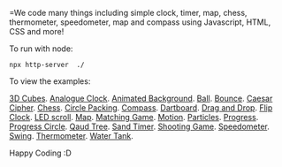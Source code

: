 =We code many things including simple clock, timer, map, chess, thermometer, speedometer, map and compass using Javascript, HTML, CSS and more!

To run with node:

```
npx http-server  ./
```

To view the examples:

[3D Cubes](https://rheh.github.io/HTML5-canvas-projects/cube/).
[Analogue Clock](https://rheh.github.io/HTML5-canvas-projects/analogue_clock/).
[Animated Background](https://rheh.github.io/HTML5-canvas-projects/animated_background/).
[Ball](https://rheh.github.io/HTML5-canvas-projects/ball/).
[Bounce](https://rheh.github.io/HTML5-canvas-projects/bounce/).
[Caesar Cipher](https://rheh.github.io/HTML5-canvas-projects/caesar_cipher/).
[Chess](https://rheh.github.io/HTML5-canvas-projects/chess/).
[Circle Packing](https://rheh.github.io/HTML5-canvas-projects/circle_packing/).
[Compass](https://rheh.github.io/HTML5-canvas-projects/compass/).
[Dartboard](https://rheh.github.io/HTML5-canvas-projects/dartboard/).
[Drag and Drop](https://rheh.github.io/HTML5-canvas-projects/drag_drop/).
[Flip Clock](https://rheh.github.io/HTML5-canvas-projects/flip_clock/).
[LED scroll](https://rheh.github.io/HTML5-canvas-projects/led_scrollerv2/).
[Map](https://rheh.github.io/HTML5-canvas-projects/map/).
[Matching Game](https://rheh.github.io/HTML5-canvas-projects/matching_game/).
[Motion](https://rheh.github.io/HTML5-canvas-projects/motion/).
[Particles](https://rheh.github.io/HTML5-canvas-projects/particles/).
[Progress](https://rheh.github.io/HTML5-canvas-projects/progress/).
[Progress Circle](https://rheh.github.io/HTML5-canvas-projects/progress_circle/).
[Qaud Tree](https://rheh.github.io/HTML5-canvas-projects/quadtree/).
[Sand Timer](https://rheh.github.io/HTML5-canvas-projects/sand_timer/).
[Shooting Game](https://rheh.github.io/HTML5-canvas-projects/shooting-game/).
[Speedometer](https://rheh.github.io/HTML5-canvas-projects/speedometer/).
[Swing](https://rheh.github.io/HTML5-canvas-projects/swing/).
[Thermometer](https://rheh.github.io/HTML5-canvas-projects/thermometer/).
[Water Tank](https://rheh.github.io/HTML5-canvas-projects/water_tank/).

Happy Coding :D
